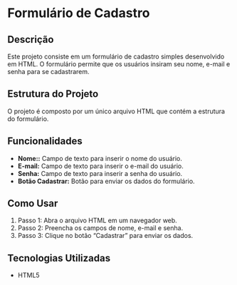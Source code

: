 # Formulário de Cadastro

## Descrição
Este projeto consiste em um formulário de cadastro simples desenvolvido em HTML. O formulário permite que os usuários insiram seu nome, e-mail e senha para se cadastrarem.

## Estrutura do Projeto
O projeto é composto por um único arquivo HTML que contém a estrutura do formulário.

## Funcionalidades
- **Nome::** Campo de texto para inserir o nome do usuário.
- **E-mail:**  Campo de texto para inserir o e-mail do usuário.
- **Senha:** Campo de texto para inserir a senha do usuário.
- **Botão Cadastrar:** Botão para enviar os dados do formulário.

## Como Usar
1. Passo 1: Abra o arquivo HTML em um navegador web.
2. Passo 2: Preencha os campos de nome, e-mail e senha.
3. Passo 3: Clique no botão “Cadastrar” para enviar os dados.

## Tecnologias Utilizadas
- HTML5
